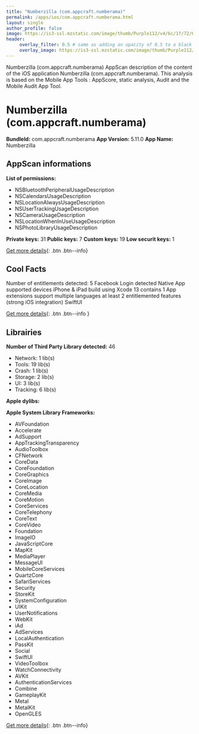 ```yaml
---
title: "Numberzilla (com.appcraft.numberama)"
permalink: /apps/ios/com.appcraft.numberama.html
layout: single
author_profile: false
image: https://is3-ssl.mzstatic.com/image/thumb/Purple112/v4/6c/1f/72/6c1f72ba-8539-9bd3-2131-b4654dec9ca0/AppIcon-1x_U007emarketing-0-7-0-85-220.png/512x512bb.jpg
header: 
     overlay_filter: 0.5 # same as adding an opacity of 0.5 to a black background
     overlay_image: https://is3-ssl.mzstatic.com/image/thumb/Purple112/v4/6c/1f/72/6c1f72ba-8539-9bd3-2131-b4654dec9ca0/AppIcon-1x_U007emarketing-0-7-0-85-220.png/512x512bb.jpg
---
```

Numberzilla (com.appcraft.numberama) AppScan description of the content of the iOS application Numberzilla (com.appcraft.numberama). This analysis is based on the Mobile App Tools : AppScore, static analysis, Audit and the Mobile Audit App Tool.

# Numberzilla (com.appcraft.numberama)

**BundleId:** com.appcraft.numberama
**App Version:** 5.11.0
**App Name:** Numberzilla


## AppScan informations 

**List of permissions:** 
- NSBluetoothPeripheralUsageDescription
- NSCalendarsUsageDescription
- NSLocationAlwaysUsageDescription
- NSUserTrackingUsageDescription
- NSCameraUsageDescription
- NSLocationWhenInUseUsageDescription
- NSPhotoLibraryUsageDescription
  
  
**Private keys:** 31
**Public keys:** 7
**Custom keys:** 19
**Low securit keys:** 1
  
[Get more details](/pricing.html){: .btn .btn--info}

## Cool Facts

Number of entitlements detected: 5
Facebook Login detected
Native App
supported devices iPhone & iPad
build using Xcode 13
contains 1 App extensions
support multiple languages
at least 2 entitlemented features (strong iOS integration)
SwiftUI
  
[Get more details](/pricing.html){: .btn .btn--info }

## Librairies 
**Number of Third Party Library detected:** 46
- Network: 1 lib(s)
- Tools: 19 lib(s)
- Crash: 1 lib(s)
- Storage: 2 lib(s)
- UI: 3 lib(s)
- Tracking: 6 lib(s)


**Apple dylibs:**


**Apple System Library Frameworks:**
- AVFoundation
- Accelerate
- AdSupport
- AppTrackingTransparency
- AudioToolbox
- CFNetwork
- CoreData
- CoreFoundation
- CoreGraphics
- CoreImage
- CoreLocation
- CoreMedia
- CoreMotion
- CoreServices
- CoreTelephony
- CoreText
- CoreVideo
- Foundation
- ImageIO
- JavaScriptCore
- MapKit
- MediaPlayer
- MessageUI
- MobileCoreServices
- QuartzCore
- SafariServices
- Security
- StoreKit
- SystemConfiguration
- UIKit
- UserNotifications
- WebKit
- iAd
- AdServices
- LocalAuthentication
- PassKit
- Social
- SwiftUI
- VideoToolbox
- WatchConnectivity
- AVKit
- AuthenticationServices
- Combine
- GameplayKit
- Metal
- MetalKit
- OpenGLES


  
[Get more details](/pricing.html){: .btn .btn--info}

